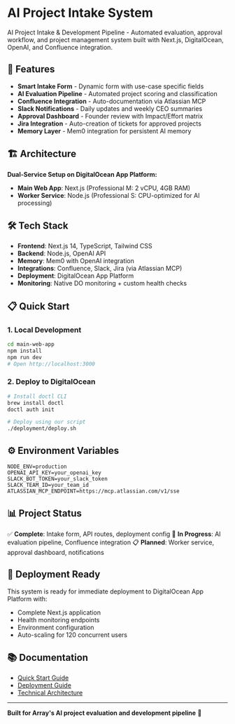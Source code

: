 # AI Project Intake System

AI Project Intake & Development Pipeline - Automated evaluation, approval workflow, and project management system built with Next.js, DigitalOcean, OpenAI, and Confluence integration.

## 🚀 Features

- **Smart Intake Form** - Dynamic form with use-case specific fields
- **AI Evaluation Pipeline** - Automated project scoring and classification  
- **Confluence Integration** - Auto-documentation via Atlassian MCP
- **Slack Notifications** - Daily updates and weekly CEO summaries
- **Approval Dashboard** - Founder review with Impact/Effort matrix
- **Jira Integration** - Auto-creation of tickets for approved projects
- **Memory Layer** - Mem0 integration for persistent AI memory

## 🏗️ Architecture

**Dual-Service Setup on DigitalOcean App Platform:**
- **Main Web App**: Next.js (Professional M: 2 vCPU, 4GB RAM)
- **Worker Service**: Node.js (Professional S: CPU-optimized for AI processing)

## 🛠️ Tech Stack

- **Frontend**: Next.js 14, TypeScript, Tailwind CSS
- **Backend**: Node.js, OpenAI API
- **Memory**: Mem0 with OpenAI integration
- **Integrations**: Confluence, Slack, Jira (via Atlassian MCP)
- **Deployment**: DigitalOcean App Platform
- **Monitoring**: Native DO monitoring + custom health checks

## 📋 Quick Start

### 1. Local Development
```bash
cd main-web-app
npm install
npm run dev
# Open http://localhost:3000
```

### 2. Deploy to DigitalOcean
```bash
# Install doctl CLI
brew install doctl
doctl auth init

# Deploy using our script
./deployment/deploy.sh
```

## ⚙️ Environment Variables

```env
NODE_ENV=production
OPENAI_API_KEY=your_openai_key
SLACK_BOT_TOKEN=your_slack_token
SLACK_TEAM_ID=your_team_id
ATLASSIAN_MCP_ENDPOINT=https://mcp.atlassian.com/v1/sse
```

## 📊 Project Status

✅ **Complete**: Intake form, API routes, deployment config
🔄 **In Progress**: AI evaluation pipeline, Confluence integration
📋 **Planned**: Worker service, approval dashboard, notifications

## 🎯 Deployment Ready

This system is ready for immediate deployment to DigitalOcean App Platform with:
- Complete Next.js application
- Health monitoring endpoints
- Environment configuration
- Auto-scaling for 120 concurrent users

## 📚 Documentation

- [Quick Start Guide](QUICK_START.md)
- [Deployment Guide](DEPLOYMENT_GUIDE.md)
- [Technical Architecture](docs/)

---

**Built for Array's AI project evaluation and development pipeline** 🚀